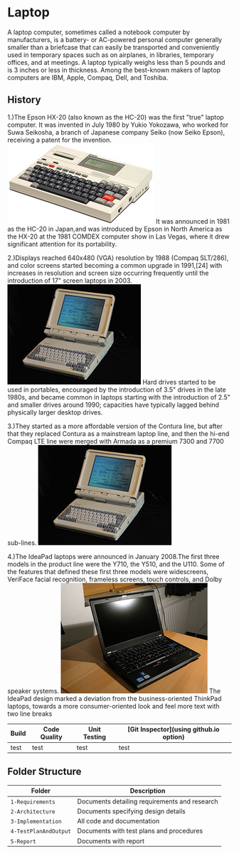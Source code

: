 # Laptop
A laptop computer, sometimes called a notebook computer by manufacturers, is a battery- or AC-powered personal computer generally smaller than a briefcase that can easily be transported and conveniently used in temporary spaces such as on airplanes, in libraries, temporary offices, and at meetings. A laptop typically weighs less than 5 pounds and is 3 inches or less in thickness. Among the best-known makers of laptop computers are IBM, Apple, Compaq, Dell, and Toshiba.
## History
1.)The Epson HX-20 (also known as the HC-20) was the first "true" laptop computer. It was invented in July 1980 by Yukio Yokozawa, who worked for Suwa Seikosha, a branch of Japanese company Seiko (now Seiko Epson), receiving a patent for the invention.
![pic sum](https://github.com/arahul12/tusk/blob/main/330px-Epson-hx-20.jpg)
It was announced in 1981 as the HC-20 in Japan,and was introduced by Epson in North America as the HX-20 at the 1981 COMDEX computer show in Las Vegas, where it drew significant attention for its portability.

2.)Displays reached 640x480 (VGA) resolution by 1988 (Compaq SLT/286), and color screens started becoming a common upgrade in 1991,[24] with increases in resolution and screen size occurring frequently until the introduction of 17" screen laptops in 2003. 
![pic sum](https://github.com/arahul12/tusk/blob/main/300px-Siemens_PCD-3Psx.jfif)
Hard drives started to be used in portables, encouraged by the introduction of 3.5" drives in the late 1980s, and became common in laptops starting with the introduction of 2.5" and smaller drives around 1990; capacities have typically lagged behind physically larger desktop drives.

3.)They started as a more affordable version of the Contura line, but after that they replaced Contura as a mainstream laptop line, and then the hi-end Compaq LTE line were merged with Armada as a premium 7300 and 7700 sub-lines. ![pic sum](https://github.com/arahul12/tusk/blob/main/300px-Siemens_PCD-3Psx.jfif)

4.)The IdeaPad laptops were announced in January 2008.The first three models in the product line were the Y710, the Y510, and the U110. Some of the features that defined these first three models were widescreens, VeriFace facial recognition, frameless screens, touch controls, and Dolby speaker systems. ![pic sum](https://github.com/arahul12/tusk/blob/main/330px-ThinkPad_X220.jpg)
The IdeaPad design marked a deviation from the business-oriented ThinkPad laptops, towards a more consumer-oriented look and feel
more text with two line breaks

Build | Code Quality | Unit Testing | [Git Inspector](using github.io option)
------|----------|-------|--------------
|test|test|test|test|

## Folder Structure
Folder             | Description
-------------------| -----------------------------------------
`1-Requirements`   | Documents detailing requirements and research
`2-Architecture`   | Documents specifying design details
`3-Implementation` | All code and documentation
`4-TestPlanAndOutput`  | Documents with test plans and procedures
`5-Report`         | Documents with report 
